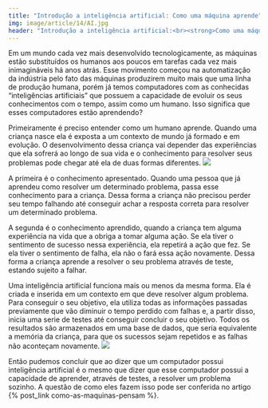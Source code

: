 ```yaml
---
title: "Introdução a inteligência artificial: Como uma máquina aprende"
img: image/article/14/AI.jpg
header: "Introdução a inteligência artificial:<br><strong>Como uma máquina aprende</strong>"
---
```


Em um mundo cada vez mais desenvolvido tecnologicamente, as máquinas estão substituídos os humanos aos poucos em tarefas cada vez mais inimagináveis há anos atrás. Esse movimento começou na automatização da indústria pelo fato das máquinas produzirem muito mais que uma linha de produção humana, porém já temos computadores com as conhecidas “inteligências artificiais” que possuem a capacidade de evoluir os seus conhecimentos com o tempo, assim como um humano. Isso significa que esses computadores estão aprendendo?

Primeiramente é preciso entender como um humano aprende. Quando uma criança nasce ela é exposta a um contexto de mundo já formado e em evolução. O desenvolvimento dessa criança vai depender das experiências que ela sofrerá ao longo de sua vida e o conhecimento para resolver seus problemas pode chegar até ela de duas formas diferentes.
![](image/article/14/conhecimento.jpg)

A primeira é o conhecimento apresentado. Quando uma pessoa que já aprendeu como resolver um determinado problema, passa esse conhecimento para a criança. Dessa forma a criança não precisou perder seu tempo falhando até conseguir achar a resposta correta para resolver um determinado problema.

A segunda é o conhecimento aprendido, quando a criança tem alguma experiência na vida que a obriga a tomar alguma ação. Se ela tiver o sentimento de sucesso nessa experiência, ela repetirá a ação que fez. Se ela tiver o sentimento de falha, ela não o fará essa ação novamente. Dessa forma a criança aprende a resolver o seu problema através de teste, estando sujeito a falhar.

Uma inteligência artificial funciona mais ou menos da mesma forma. Ela é criada e inserida em um contexto em que deve resolver algum problema. Para conseguir o seu objetivo, ela utiliza todas as informações passadas previamente que vão diminuir o tempo perdido com falhas e, a partir disso, inicia uma serie de testes até conseguir concluir o seu objetivo. Todos os resultados são armazenados em uma base de dados, que seria equivalente a memória da criança, para que os sucessos sejam repetidos e as falhas não aconteçam novamente.
![](image/article/14/teste.jpg)

Então pudemos concluir que ao dizer que um computador possui inteligência artificial é o mesmo que dizer que esse computador possui a capacidade de aprender, através de testes, a resolver um problema sozinho. A questão de como eles fazem isso pode ser conferida no artigo {% post_link como-as-maquinas-pensam %}.